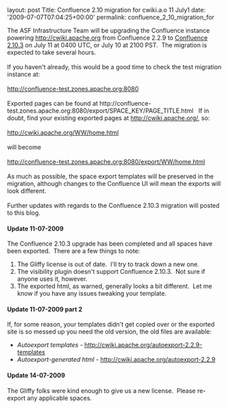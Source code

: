 
layout: post
Title: Confluence 2.10 migration for cwiki.a.o 11 July1
date: '2009-07-07T07:04:25+00:00'
permalink: confluence_2_10_migration_for

<p>
The ASF Infrastructure Team will be upgrading the Confluence instance powering <a href="http://cwiki.apache.org">http://cwiki.apache.org</a> from Confluence 2.2.9 to <a href="http://confluence.atlassian.com/display/DOC/Confluence%202.10%20Release%20Notes">Confluence 2.10.3</a> on July 11 at 0400 UTC, or July 10 at 2100 PST.&nbsp; The migration is expected to take several hours. &nbsp;<br /><br />If you haven't already, this would be a good time to check the test migration instance at:<br /><br /><a href="http://confluence-test.zones.apache.org:8080">http://confluence-test.zones.apache.org:8080</a><br /><br />Exported pages can be found at http://confluence-test.zones.apache.org:8080/export/SPACE_KEY/PAGE_TITLE.html&nbsp;&nbsp; If in doubt, find your existing exported pages at <a href="http://cwiki.apache.org/">http://cwiki.apache.org/</a>, so:<br /><br /><a href="http://cwiki.apache.org/WW/home.html">http://cwiki.apache.org/WW/home.html</a><br /><br />will become<br /><br /><a href="http://confluence-test.zones.apache.org:8080/export/WW/home.html">http://confluence-test.zones.apache.org:8080/export/WW/home.html</a><br /><br />As much as possible, the space export templates will be preserved in the migration, although changes to the Confluence UI will mean the exports will look different.<br /><br />Further updates with regards to the Confluence 2.10.3 migration will posted to this blog.</p><h4>Update 11-07-2009</h4><p>The Confluence 2.10.3 upgrade has been completed and all spaces have been exported.&nbsp; There are a few things to note:</p><ol><li>The Gliffy license is out of date.&nbsp; I'll try to track down a new one.</li><li>The visibility plugin doesn't support Confluence 2.10.3.&nbsp; Not sure if anyone uses it, however.</li><li>The exported html, as warned, generally looks a bit different.&nbsp; Let me know if you have any issues tweaking your template.</li></ol><h4>Update 11-07-2009 part 2</h4><p>If, for some reason, your templates didn't get copied over or the exported site is so messed up you need the old version, the old files are available:</p><ul><li><i>Autoexport templates</i> - <a href="http://cwiki.apache.org/autoexport-2.2.9-templates">http://cwiki.apache.org/autoexport-2.2.9-templates</a></li><li><i>Autoexport-generated html</i> - <a href="http://cwiki.apache.org/autoexport-2.2.9">http://cwiki.apache.org/autoexport-2.2.9</a></li></ul><h4>Update 14-07-2009</h4>The Gliffy folks were kind enough to give us a new license.&nbsp; Please re-export any applicable spaces.<br />
